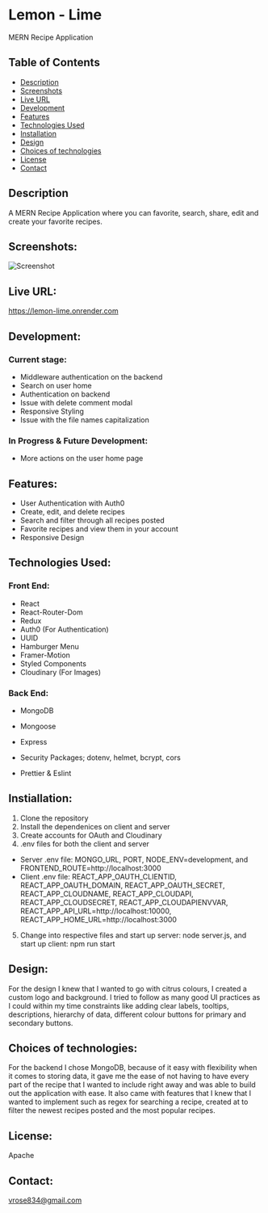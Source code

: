# Lemon - Lime 
MERN Recipe Application

## Table of Contents
- [Description](#description)
- [Screenshots](#screenshots)
- [Live URL](#live-url)
- [Development](#development)
- [Features](#features)
- [Technologies Used](#technologies-used)
- [Installation](#installation)
- [Design](#design)
- [Choices of technologies](#choices)
- [License](#license)
- [Contact](#contact)

## Description
A MERN Recipe Application where you can favorite, search, share, edit and create your favorite recipes. 

## Screenshots:
![Screenshot](screenshot.png)

## Live URL:
https://lemon-lime.onrender.com

## Development:
### Current stage: 
- Middleware authentication on the backend 
- Search on user home
- Authentication on backend
- Issue with delete comment modal
- Responsive Styling
- Issue with the file names capitalization

### In Progress & Future Development: 
- More actions on the user home page

## Features:
- User Authentication with Auth0
- Create, edit, and delete recipes
- Search and filter through all recipes posted
- Favorite recipes and view them in your account
- Responsive Design

## Technologies Used:
### Front End:
- React
- React-Router-Dom
- Redux
- Auth0 (For Authentication)
- UUID 
- Hamburger Menu 
- Framer-Motion
- Styled Components
- Cloudinary (For Images)

### Back End:
- MongoDB
- Mongoose
- Express
- Security Packages; dotenv, helmet, bcrypt, cors

- Prettier & Eslint

## Instiallation:
1. Clone the repository
2. Install the dependenices on client and server
3. Create accounts for OAuth and Cloudinary
4. .env files for both the client and server
- Server .env file: MONGO_URL, PORT, NODE_ENV=development, and FRONTEND_ROUTE=http://localhost:3000
- Client .env file: REACT_APP_OAUTH_CLIENTID, REACT_APP_OAUTH_DOMAIN,
REACT_APP_OAUTH_SECRET,
REACT_APP_CLOUDNAME,
REACT_APP_CLOUDAPI,
REACT_APP_CLOUDSECRET,
REACT_APP_CLOUDAPIENVVAR,
REACT_APP_API_URL=http://localhost:10000,
REACT_APP_HOME_URL=http://localhost:3000
5. Change into respective files and start up server: node server.js, and start up client: npm run start

## Design:
For the design I knew that I wanted to go with citrus colours, I created a custom logo and background. 
I tried to follow as many good UI practices as I could within my time constraints like adding clear labels, tooltips, descriptions, hierarchy of data, different colour buttons for primary and secondary buttons. 

## Choices of technologies:
For the backend I chose MongoDB, because of it easy with flexibility when it comes to storing data, it gave me the ease of not having to have every part of the recipe that I wanted to include right away and was able to build out the application with ease. It also came with features that I knew that I wanted to implement such as regex for searching a recipe, created at to filter the newest recipes posted and the most popular recipes. 

## License:
Apache

## Contact:

vrose834@gmail.com
